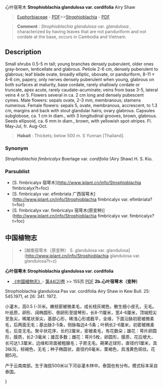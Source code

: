 心叶宿萼木 **Strophioblachia glandulosa var. cordifolia** Airy Shaw

> [Euphorbiaceae](http://www.iplant.cn/info/Euphorbiaceae?t=foc) - [PDF](http://www.iplant.cn/foc/pdf/Euphorbiaceae.pdf)>>[Strophioblachia](http://www.iplant.cn/info/Strophioblachia?t=foc) - [PDF](http://www.iplant.cn/foc/pdf/Strophioblachia.pdf)


> **Comment** : 
> *Strophioblachia glandulosa* var. *glandulosa* , characterized by having leaves that are not panduriform and not cordate at the base, occurs in Cambodia and Vietnam.

## Description

Small shrubs 0.5-5 m tall; young branches densely puberulent, older ones gray-brown, lenticellate and glabrous. Petiole 2-6 cm, densely puberulent to glabrous; leaf blade ovate, broadly elliptic, obovate, or panduriform, 8-11 × 4-6 cm, papery, only nerves densely puberulent when young, glabrous on both surfaces at maturity, base cordate, rarely shallowly cordate or truncate, apex acute, rarely caudate-acuminate; veins from base 3-5, lateral veins 4 or 5. Flowers several in ca. 2 cm long and densely pubescent cymes. Male flowers: sepals ovate, 2-3 mm, membranous; stamens numerous. Female flowers: sepals 5, ovate, membranous, accrescent, to 1.3 cm, margins and back with stout glandular hairs; ovary glabrous. Capsules subglobose, ca. 1 cm in diam., with 3 longitudinal grooves, brown, glabrous. Seeds ellipsoid, ca. 6 mm in diam., brown, with yellowish spot-stripes. Fl. May-Jul, fr. Aug-Oct.


> **Habait** : 
> Thickets; below 500 m. S Yunnan [Thailand].

### Synonym
*Strophioblachia fimbricalyx* Boerlage var. *cordifolia* (Airy Shaw) H. S. Kiu.

### Parsublist

* [S.  fimbricalyx  宿萼木](http://www.iplant.cn/info/Strophioblachia fimbricalyx?t=foc)
* [S.  fimbricalyx var. efimbriata  广西宿萼木](http://www.iplant.cn/info/Strophioblachia fimbricalyx var. efimbriata?t=foc)
* [S.  fimbricalyx var. fimbricalyx  宿萼木(原变种)](http://www.iplant.cn/info/Strophioblachia fimbricalyx var. fimbricalyx?t=foc)

## 中国植物志

> * [越南宿萼木（原变种）  S.  glandulosa var. glandulosa](http://www.iplant.cn/info/Strophioblachia glandulosa var. glandulosa?t=z)


**心叶宿萼木 Strophioblachia glandulosa var. cordifolia**

* [《中国植物志》](http://www.iplant.cn/frps)- [第44(2)卷](http://www.iplant.cn/frps/vol/44(2)) >> 155页 [PDF](http://www.iplant.cn/frps/pdf/44(2)/155d.PDF)
**2b.心叶宿萼木（变种）**

Strophioblachia glandulosa Pax var. cordifolia Airy Shaw in Kew Bull. 25: 545.1971, et 26: 341. 1972.

小灌木，高0.5 (-3)米。嫩枝密被微柔毛，成长枝灰褐色，散生细小皮孔，无毛。叶纸质，卵形、阔椭圆形、倒卵形至提琴形，长8-11厘米，宽4-6厘米，顶端短尖至急尖，稀尾状渐尖，基部心形，稀浅心形或截平，全缘，下面沿脉初密被微柔毛，后两面无毛；基出脉3-5条，侧脉每边4-5条；叶柄长2-6厘米，初密被微柔毛，后变无毛。聚伞状花序，长约2厘米，密被柔毛，有花数朵；雄花：萼片卵圆形，膜质，长2-3毫米；雄蕊多数；雌花：萼片5枚，卵圆形，膜质，花后增大，长可达1.3厘米，边缘和背面被粗腺毛；子房无毛。蒴果近球形，直径约1厘米，具3纵沟，棕褐色，无毛；种子椭圆状，直径约6毫米，栗褐色，具浅黄色斑纹。花期5月。

产于云南南部。生于海拔500米以下河谷灌木林中。泰国也有分布。模式标本采自泰国。

}